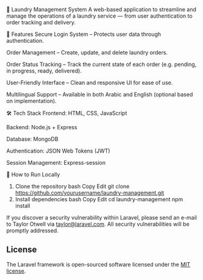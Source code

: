 🧺 Laundry Management System
A web-based application to streamline and manage the operations of a laundry service — from user authentication to order tracking and delivery.

🚀 Features
Secure Login System – Protects user data through authentication.

Order Management – Create, update, and delete laundry orders.

Order Status Tracking – Track the current state of each order (e.g. pending, in progress, ready, delivered).

User-Friendly Interface – Clean and responsive UI for ease of use.

Multilingual Support – Available in both Arabic and English (optional based on implementation).

🛠️ Tech Stack
Frontend: HTML, CSS, JavaScript

Backend: Node.js + Express

Database: MongoDB

Authentication: JSON Web Tokens (JWT)

Session Management: Express-session

🧪 How to Run Locally
1. Clone the repository
bash
Copy
Edit
git clone https://github.com/yourusername/laundry-management.git
2. Install dependencies
bash
Copy
Edit
cd laundry-management
npm install

If you discover a security vulnerability within Laravel, please send an e-mail to Taylor Otwell via [taylor@laravel.com](mailto:taylor@laravel.com). All security vulnerabilities will be promptly addressed.

## License

The Laravel framework is open-sourced software licensed under the [MIT license](https://opensource.org/licenses/MIT).
